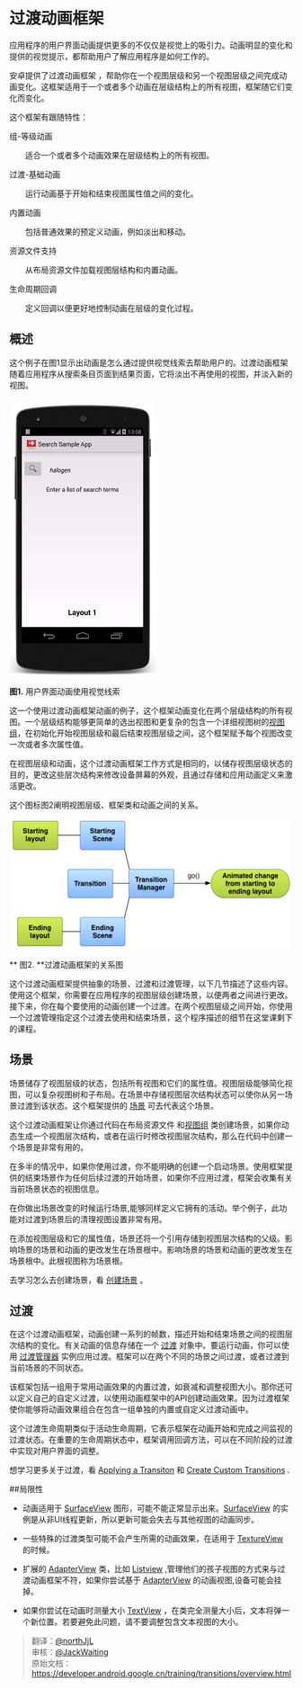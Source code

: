 # 过渡动画框架

应用程序的用户界面动画提供更多的不仅仅是视觉上的吸引力。动画明显的变化和提供的视觉提示，都帮助用户了解应用程序是如何工作的。

安卓提供了过渡动画框架 ，帮助你在一个视图层级和另一个视图层级之间完成动画变化。这框架适用于一个或者多个动画在层级结构上的所有视图，框架随它们变化而变化。

这个框架有跟随特性：

组-等级动画

　　适合一个或者多个动画效果在层级结构上的所有视图。

过渡-基础动画

　　运行动画基于开始和结束视图属性值之间的变化。

内置动画

　　包括普通效果的预定义动画，例如淡出和移动。

资源文件支持

　　从布局资源文件加载视图层结构和内置动画。

生命周期回调

　　定义回调以便更好地控制动画在层级的变化过程。

## 概述

这个例子在图1显示出动画是怎么通过提供视觉线索去帮助用户的。过渡动画框架随着应用程序从搜索条目页面到结果页面，它将淡出不再使用的视图，并淡入新的视图。

![image](transition_sample.png)

**图1.** 用户界面动画使用视觉线索

这一个使用过渡动画框架动画的例子，这个框架动画变化在两个层级结构的所有视图。一个层级结构能够更简单的选出视图和更复杂的包含一个详细视图树的[视图组](https://developer.android.google.cn/reference/android/view/ViewGroup.html)，在初始化开始视图层级和最后结束视图层级之间，这个框架赋予每个视图改变一次或者多次属性值。

在视图层级和动画，这个过渡动画框架工作方式是相同的，以储存视图层级状态的目的，更改这些层次结构来修改设备屏幕的外观，且通过存储和应用动画定义来激活更改。

这个图标图2阐明视图层级、框架类和动画之间的关系。

![image](transitions_diagram.png)

** 图2. **过渡动画框架的关系图

这个过渡动画框架提供抽象的场景、过渡和过渡管理，以下几节描述了这些内容。使用这个框架，你需要在应用程序的视图层级创建场景，以便两者之间进行更改。接下来，你在每个要使用的动画创建一个过渡。在两个视图层级之间开始，你使用一个过渡管理指定这个过渡去使用和结束场景，这个程序描述的细节在这堂课剩下的课程。

## 场景

场景储存了视图层级的状态，包括所有视图和它们的属性值。视图层级能够简化视图，可以复杂视图树和子布局。在场景中存储视图层次结构状态可以使你从另一场景过渡到该状态。这个框架提供的 [场景](https://developer.android.google.cn/reference/android/transition/Scene.html) 可去代表这个场景。

这个过渡动画框架让你通过代码在布局资源文件 和[视图组](https://developer.android.google.cn/reference/android/view/ViewGroup.html) 类创建场景，如果你动态生成一个视图层次结构，或者在运行时修改视图层次结构，那么在代码中创建一个场景是非常有用的。

在多半的情况中，如果你使用过渡，你不能明确的创建一个启动场景。使用框架提供的结束场景作为任何后续过渡的开始场景，如果你不应用过渡，框架会收集有关当前场景状态的视图信息。

在你做出场景改变的时候运行场景,能够同样定义它拥有的活动。举个例子，此功能对过渡到场景后的清理视图设置非常有用。

在添加视图层级和它的属性值，场景还将一个引用存储到视图层次结构的父级。影响场景的场景和动画的更改发生在场景根中。影响场景的场景和动画的更改发生在场景根中。此根视图称为场景根。

去学习怎么去创建场景，看 [创建场景](https://developer.android.google.cn/training/transitions/scenes.html) 。

## 过渡

在这个过渡动画框架，动画创建一系列的帧数，描述开始和结束场景之间的视图层次结构的变化。有关动画的信息存储在一个 [过渡](https://developer.android.google.cn/reference/android/transition/Transition.html) 对象中。要运行动画，你可以使用 [过渡管理器](https://developer.android.google.cn/reference/android/transition/TransitionManager.html) 实例应用过渡。框架可以在两个不同的场景之间过渡，或者过渡到当前场景的不同状态。

该框架包括一组用于常用动画效果的内置过渡，如衰减和调整视图大小。那你还可以定义自己的自定义过渡，以使用动画框架中的API创建动画效果。因为过渡框架使你能够将动画效果组合在包含一组单独的内置或自定义过渡动画中。

这个过渡生命周期类似于活动生命周期，它表示框架在动画开始和完成之间监视的过渡状态。在重要的生命周期状态中，框架调用回调方法，可以在不同阶段的过渡中实现对用户界面的调整。

想学习更多关于过渡，看 [Applying a Transiton](https://developer.android.google.cn/training/transitions/transitions.html) 和 [Create Custom Transitions](https://developer.android.google.cn/training/transitions/custom-transitions.html) .

##局限性

 - 动画适用于 [SurfaceView](https://developer.android.google.cn/reference/android/view/SurfaceView.html) 图形，可能不能正常显示出来。[SurfaceView](https://developer.android.google.cn/reference/android/view/SurfaceView.html) 的实例是从非UI线程更新，所以更新可能会失去与其他视图的动画同步。
 
 - 一些特殊的过渡类型可能不会产生所需的动画效果，在适用于 [TextureView](https://developer.android.google.cn/reference/android/view/TextureView.html) 的时候。
 
 - 扩展的 [AdapterView](https://developer.android.google.cn/reference/android/widget/AdapterView.html) 类，比如 [Listview](https://developer.android.google.cn/reference/android/widget/ListView.html) ,管理他们的孩子视图的方式来与过渡动画框架不符，如果你尝试基于 [AdapterView](https://developer.android.google.cn/reference/android/widget/AdapterView.html) 的动画视图,设备可能会挂掉。
 
 - 如果你尝试在动画时测量大小 [TextView](https://developer.android.google.cn/reference/android/widget/TextView.html) ，在类完全测量大小后，文本将弹一个新位置。若要避免此问题，请不要调整包含文本视图的大小。

>翻译：[@northJjL](https://github.com/northJjL)  
> 审核：[@JackWaiting](https://github.com/JackWaiting)        
>原始文档：<https://developer.android.google.cn/training/transitions/overview.html>